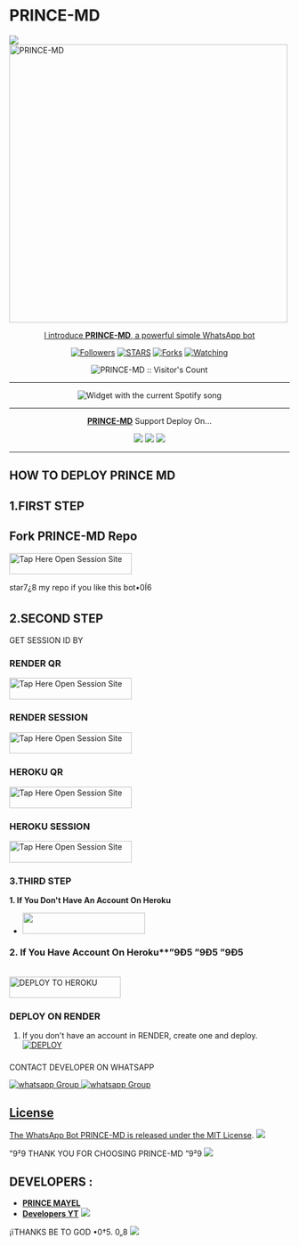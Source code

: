 # PRINCE-MD
 <a href="https://github.com/DenverCoder1/readme-typing-svg"><img src="https://readme-typing-svg.herokuapp.com?font=Time+New+Roman&color=red&size=25&center=true&vCenter=true&width=600&height=100&lines=I'm+PRINCE+MD+Created+by+PRINCE.&heart;++;Self-taught+Back-Created+By,;Ibrahim+Adams+Am+The,;Best+Is+Bot+For+You+To,;Deploy..<3"></a>
 <a href="https://telegra.ph/file/a426523c1f8b7ee7430f1.jpg">
 <img alt="PRINCE-MD" height="500" src="https://telegra.ph/file/6f286ab70044f47140d2f.jpg">
  
</h1> 
<p align="center">l introduce <b>PRINCE-MD</b>, a powerful simple WhatsApp bot </p>

</p>
  <p align="center">
<a href="https://github.com/Mayelprince?tab=followers"><img title="Followers" src="https://img.shields.io/github/followers/Mayelprince?label=Followers&style=social"></a>
<a href="https://github.com/Mayelprince/PRINCE-MD1/stargazers/"><img title="STARS" src="https://img.shields.io/github/stars/Mayelprince/PRINCE-MD1?&style=social"></a>
<a href="https://github.com/Mayelprince/PRINCE-MD1/network/members"><img title="Forks" src="https://img.shields.io/github/forks/Mayelprince/PRINCE-MD1?style=social"></a>
<a href="https://github.com/Mayelprince/PRINCE-MD1/watchers"><img title="Watching" src="https://img.shields.io/github/watchers/Mayelprince/PRINCE-MD1?label=Watching&style=social"></a>

</p>
<p align="center"><img src="https://profile-counter.glitch.me/{Mayelprince}/count.svg" alt="PRINCE-MD :: Visitor's Count"/></p>

---


</a>
  <div align="center">
  <img src="https://spogit.vercel.app/api?theme=dark&black=true&scan=true" alt="Widget with the current Spotify song"  />
</div>

---

<p align="center">
  <a href="https://github.com/Mayelprince/PRINCE-MD1"><b>PRINCE-MD</b></a> Support Deploy On...
</p>

<p align="center">
  <a href="https://github.com/Mayelprince/PRINCE-MD1/blob/main/temp/deploy-on-vps.md"><img src="https://img.shields.io/badge/self hosting-3d1513?style=for-the-badge&logo=serverless&logoColor=FD5750"></a>
  <a href="https://dashboard.heroku.com/new?template=https://github.com/boniphace478/Boniphace-Md/tree/main"><img src="https://img.shields.io/badge/heroku-9d7acc?style=for-the-badge&logo=heroku&logoColor=430098"></a>
  <a href="https://youtu.be/izoxfW3anrU"><img src="https://img.shields.io/badge/CodeSpace-green?colorA=%23ff000&colorB=%23017e40&style=for-the-badge&logo=git&logoColor=white"></a>
</p>



    
 
 



---





## HOW TO DEPLOY PRINCE MD


## 1.FIRST STEP 
## Fork PRINCE-MD Repo
<a href="https://github.com/Mayelprince/PRINCE-MD1/fork"><img title="Tap Here Open Session Site" src="https://img.shields.io/badge/FORK THIS REPO-h?color=darkblue&style=for-the-badge&logo=msi" width="220" height="38.45"/></a></p>

star7¿8 my repo if you like this bot•0Í6


## 2.SECOND STEP 


 GET SESSION ID BY

### RENDER QR

<a href="https://https://boniphace-session.onrender.com/wasiqr"><img title="Tap Here Open Session Site" src="https://img.shields.io/badge/QR CODE-h?color=green&style=for-the-badge&logo=msi" width="220" height="38.45"/></a></p>

### RENDER SESSION

<a href="https://boniphace-session.onrender.com"><img title="Tap Here Open Session Site" src="https://img.shields.io/badge/PAIRING CODE-h?color=green&style=for-the-badge&logo=msi" width="220" height="38.45"/></a></p>


### HEROKU QR 

<a href="https://boniphace70-69db40dd600d.herokuapp.com/qr"><img title="Tap Here Open Session Site" src="https://img.shields.io/badge/QR CODE-h?color=darkblue&style=for-the-badge&logo=msi" width="220" height="38.45"/></a></p>

### HEROKU SESSION
 
<a href="https://boniphace70-69db40dd600d.herokuapp.com/"><img title="Tap Here Open Session Site" src="https://img.shields.io/badge/PAIRING CODE-h?color=darkblue&style=for-the-badge&logo=msi" width="220" height="38.45"/></a></p>


### 3.THIRD STEP 
**1. If You Don't Have An Account On Heroku**
- <a align="center"><a href="https://signup.heroku.com">
 <img src="https://img.shields.io/badge/Create%20Account%20Now-darkblue?style=for-the-badge&logo=heroku" width="220" height="38.45"/></a></p>

### 2. If You Have Account On Heroku**”9Ð5 ”9Ð5 ”9Ð5

   <br>
    <a href='https://dashboard.heroku.com/new?template=https://github.com/boniphace478/BONIPHACE-MD' target="_darkblue"><img alt='DEPLOY TO HEROKU' src="https://img.shields.io/badge/Deploy%20To%20Heroku-darkblue?style=for-the-badge&logo=heroku" width="200" height="38.45"/></a></p>


### DEPLOY ON RENDER

1. If you don't have an account in RENDER, create one and deploy.
    <br>
    <a href='https://dashboard.render.com/select-repo?type=web' target="_darkblue"><img alt='DEPLOY' src='https://img.shields.io/badge/-DEPLOY-black?style=for-the-badge&logo=render&logoColor=white'/></a>


   ###

CONTACT DEVELOPER ON WHATSAPP 

<a href="https://wa.link/4d9cpj" target="_blank">
    <img alt="whatsapp Group" src="https://img.shields.io/badge/boniphace tech contact -25D366?style=for-the-badge&logo=whatsapp&logoColor=white" />


  
 
<a href="https://whatsap.com/channel/0029VaiMm7dT51HS1T1G" target="_blank">
    <img alt="whatsapp Group" src="https://img.shields.io/badge/ PRINCE-MAYEL  CHANNEL -25D366?style=for-the-badge&logo=whatsapp&logoColor=white" />
 

## License

The WhatsApp Bot PRINCE-MD is released under the [MIT License](https://opensource.org/licenses/MIT).
<a><img src='https://i.imgur.com/LyHic3i.gif'/></a>

”9²9 THANK YOU FOR CHOOSING PRINCE-MD ”9²9
<a><img src='https://i.imgur.com/LyHic3i.gif'/></a>

## DEVELOPERS :

- [**PRINCE MAYEL**](https://github.com/Mayelprince)
- [**Developers YT**](https://youtue.com/@anthonyboniphace?si=86VH4Q_OQYO)
 <a><img src='https://i.imgur.com/LyHic3i.gif'/></a>
 
¡ïTHANKS BE TO GOD •0†5. 0„8
<a><img src='https://i.imgur.com/LyHic3i.gif'/></a>

     


